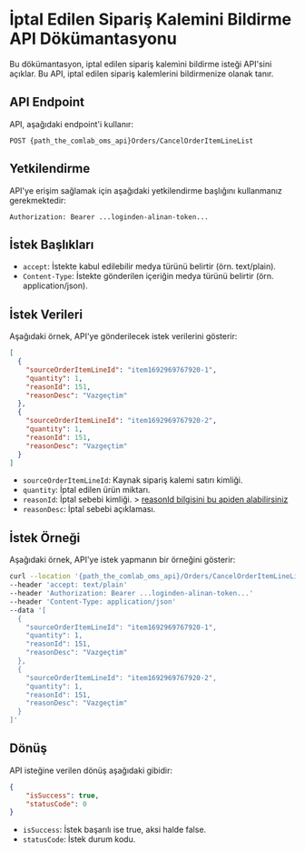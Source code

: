 # İptal Edilen Sipariş Kalemini Bildirme API Dökümantasyonu

Bu dökümantasyon, iptal edilen sipariş kalemini bildirme isteği API'sini açıklar. Bu API, iptal edilen sipariş kalemlerini bildirmenize olanak tanır.

## API Endpoint

API, aşağıdaki endpoint'i kullanır:

```plaintext
POST {path_the_comlab_oms_api}Orders/CancelOrderItemLineList
```

## Yetkilendirme

API'ye erişim sağlamak için aşağıdaki yetkilendirme başlığını kullanmanız gerekmektedir:

```
Authorization: Bearer ...loginden-alinan-token...
```

## İstek Başlıkları

- `accept`: İstekte kabul edilebilir medya türünü belirtir (örn. text/plain).
- `Content-Type`: İstekte gönderilen içeriğin medya türünü belirtir (örn. application/json).

## İstek Verileri

Aşağıdaki örnek, API'ye gönderilecek istek verilerini gösterir:

```json
[
  {
    "sourceOrderItemLineId": "item1692969767920-1",
    "quantity": 1,
    "reasonId": 151,
    "reasonDesc": "Vazgeçtim"
  },
  {
    "sourceOrderItemLineId": "item1692969767920-2",
    "quantity": 1,
    "reasonId": 151,
    "reasonDesc": "Vazgeçtim"
  }
]
```

- `sourceOrderItemLineId`: Kaynak sipariş kalemi satırı kimliği.
- `quantity`: İptal edilen ürün miktarı.
- `reasonId`: İptal sebebi kimliği. > [reasonId bilgisini bu apiden alabilirsiniz](GetReasonsByStatus.md)
- `reasonDesc`: İptal sebebi açıklaması.

## İstek Örneği

Aşağıdaki örnek, API'ye istek yapmanın bir örneğini gösterir:

```bash
curl --location '{path_the_comlab_oms_api}/Orders/CancelOrderItemLineList' 
--header 'accept: text/plain' 
--header 'Authorization: Bearer ...loginden-alinan-token...' 
--header 'Content-Type: application/json' 
--data '[
  {
    "sourceOrderItemLineId": "item1692969767920-1",
    "quantity": 1,
    "reasonId": 151,
    "reasonDesc": "Vazgeçtim"
  },
  {
    "sourceOrderItemLineId": "item1692969767920-2",
    "quantity": 1,
    "reasonId": 151,
    "reasonDesc": "Vazgeçtim"
  }
]'
```

## Dönüş

API isteğine verilen dönüş aşağıdaki gibidir:

```json
{
    "isSuccess": true,
    "statusCode": 0
}
```

- `isSuccess`: İstek başarılı ise true, aksi halde false.
- `statusCode`: İstek durum kodu.
